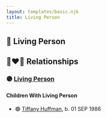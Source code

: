 ```yaml
---
layout: templates/basic.njk
title: Living Person
---
```

## 🔵 Living Person

## 👩‍❤️‍👨 Relationships

### 🟣 [Living Person](/people/2/24508944)

#### Children With Living Person
* 🟣 [Tiffany Huffman](/people/9/955202), b. 01 SEP 1986